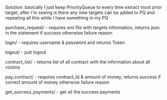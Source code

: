 Solution: basically I just keep PriorityQueue to every time extract most prior target, after I'm seeing is there any new targets can be added to PQ and repeating all this while I have something in my PQ
 

purchase_request/ - requires xml file with targets information, returns json in the statement if success otherwise failure reason

login/ - requires username & password and returns Token

logout/ - just logout

contract_list/ - returns list of all contract with the information about all victims

pay_contract/ - requires contract_Id & amount of money, returns success if correct amount of money otherwise failure reason

get_success_payments/ - get all the success payments